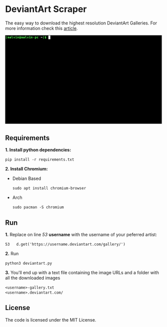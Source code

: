 # DeviantArt Scraper

The easy way to download the highest resolution DeviantArt Galleries. For more information check this [article](http://mlvnt.com/blog/tech/2018/04/scraping-deviantart/).

![Demo](demo.gif)

## Requirements

**1. Install python dependencies:** 

```
pip install -r requirements.txt
```

**2. Install Chromium:**

- Debian Based

    ```
    sudo apt install chromium-browser
    ```

- Arch

    ```
    sudo pacman -S chromium
    ```

## Run

**1.** Replace on line *53* **username** with the username of your peferred artist:

```
53   d.get('https://username.deviantart.com/gallery/')
```

**2.** Run 
    
```
python3 deviantart.py
```

**3.** You'll end up with a text file containing the image URLs and a folder with all the downloaded images

```
<username>-gallery.txt
<username>.deviantart.com/  
```

## License

The code is licensed under the MIT License.